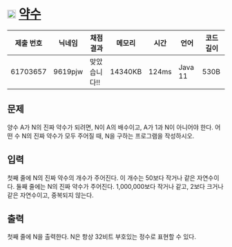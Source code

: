 # <img width="20px"  src="https://d2gd6pc034wcta.cloudfront.net/tier/5.svg" class="solvedac-tier"> [약수](https://www.acmicpc.net/problem/1037) 

| 제출 번호 | 닉네임 | 채점 결과 | 메모리 | 시간 | 언어 | 코드 길이 |
|---|---|---|---|---|---|---|
|61703657|9619pjw|맞았습니다!! |14340KB|124ms|Java 11|530B|

## 문제
<p>양수 A가 N의 진짜 약수가 되려면, N이 A의 배수이고, A가 1과 N이 아니어야 한다. 어떤 수 N의 진짜 약수가 모두 주어질 때, N을 구하는 프로그램을 작성하시오.</p>

## 입력
<p>첫째 줄에 N의 진짜 약수의 개수가 주어진다. 이 개수는 50보다 작거나 같은 자연수이다. 둘째 줄에는 N의 진짜 약수가 주어진다. 1,000,000보다 작거나 같고, 2보다 크거나 같은 자연수이고, 중복되지 않는다.</p>

## 출력
<p>첫째 줄에 N을 출력한다. N은 항상 32비트 부호있는 정수로 표현할 수 있다.</p>

